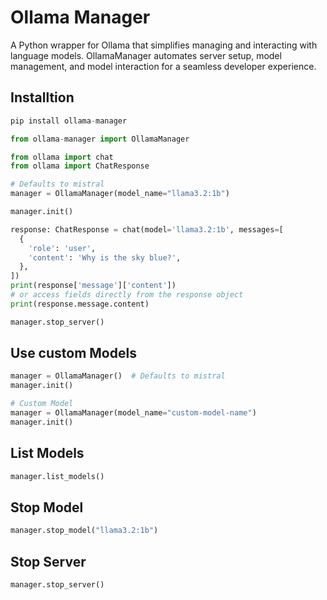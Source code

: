 # Ollama Manager

A Python wrapper for Ollama that simplifies managing and interacting with language models. OllamaManager automates server setup, model management, and model interaction for a seamless developer experience.

## Installtion

```py
pip install ollama-manager
```

```py
from ollama-manager import OllamaManager

from ollama import chat
from ollama import ChatResponse

# Defaults to mistral
manager = OllamaManager(model_name="llama3.2:1b")

manager.init()

response: ChatResponse = chat(model='llama3.2:1b', messages=[
  {
    'role': 'user',
    'content': 'Why is the sky blue?',
  },
])
print(response['message']['content'])
# or access fields directly from the response object
print(response.message.content)

manager.stop_server()

```

## Use custom Models

```py
manager = OllamaManager()  # Defaults to mistral
manager.init()

# Custom Model
manager = OllamaManager(model_name="custom-model-name")
manager.init()
```
## List Models

```py
manager.list_models()
```

## Stop Model
```py
manager.stop_model("llama3.2:1b")
```
## Stop Server

```py
manager.stop_server()
```





